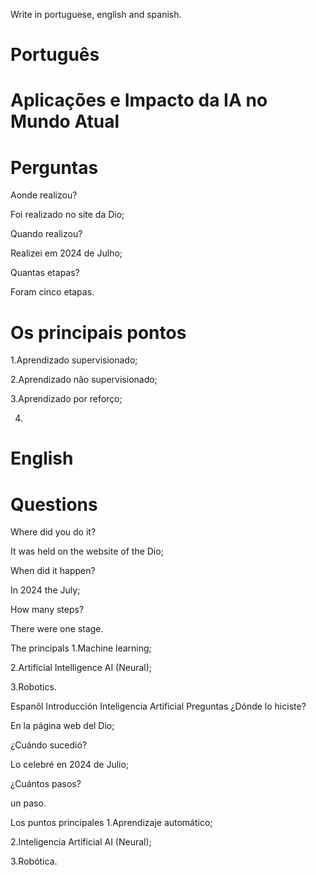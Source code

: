 Write in portuguese, english and spanish.

# Português

# Aplicações e Impacto da IA no Mundo Atual

# Perguntas

Aonde realizou?

Foi realizado no site da Dio;

Quando realizou?

Realizei em 2024 de Julho;

Quantas etapas?

Foram cinco etapas.

# Os principais pontos

1.Aprendizado supervisionado;

2.Aprendizado não supervisionado;

3.Aprendizado por reforço;

4.




# English

#

# Questions

Where did you do it?

It was held on the website of the Dio;

When did it happen?

In 2024 the July;

How many steps?

There were one stage.

The principals
1.Machine learning;

2.Artificial Intelligence AI (Neural);

3.Robotics.

Espanõl
Introducción Inteligencia Artificial
Preguntas
¿Dónde lo hiciste?

En la página web del Dio;

¿Cuándo sucedió?

Lo celebré en 2024 de Julio;

¿Cuántos pasos?

un paso.

Los puntos principales
1.Aprendizaje automático;

2.Inteligencia Artificial AI (Neural);

3.Robótica.
